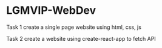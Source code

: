 # LGMVIP-WebDev

Task 1 
create a single page website using html, css, js

Task 2
create a website using create-react-app to fetch API
